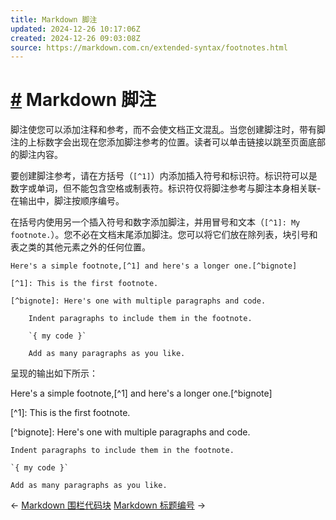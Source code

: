```yaml
---
title: Markdown 脚注
updated: 2024-12-26 10:17:06Z
created: 2024-12-26 09:03:08Z
source: https://markdown.com.cn/extended-syntax/footnotes.html
---
```


# [#](#markdown-脚注) Markdown 脚注

脚注使您可以添加注释和参考，而不会使文档正文混乱。当您创建脚注时，带有脚注的上标数字会出现在您添加脚注参考的位置。读者可以单击链接以跳至页面底部的脚注内容。

要创建脚注参考，请在方括号（`[^1]`）内添加插入符号和标识符。标识符可以是数字或单词，但不能包含空格或制表符。标识符仅将脚注参考与脚注本身相关联-在输出中，脚注按顺序编号。

在括号内使用另一个插入符号和数字添加脚注，并用冒号和文本（`[^1]: My footnote.`）。您不必在文档末尾添加脚注。您可以将它们放在除列表，块引号和表之类的其他元素之外的任何位置。

```text
Here's a simple footnote,[^1] and here's a longer one.[^bignote]

[^1]: This is the first footnote.

[^bignote]: Here's one with multiple paragraphs and code.

    Indent paragraphs to include them in the footnote.

    `{ my code }`

    Add as many paragraphs as you like.
```

呈现的输出如下所示：

Here's a simple footnote,\[^1\] and here's a longer one.\[^bignote\]

\[^1\]: This is the first footnote.

\[^bignote\]: Here's one with multiple paragraphs and code.

```
Indent paragraphs to include them in the footnote.

`{ my code }`

Add as many paragraphs as you like.
```

← [Markdown 围栏代码块](https://markdown.com.cn/extended-syntax/fenced-code-blocks.html) [Markdown 标题编号](https://markdown.com.cn/extended-syntax/heading-ids.html) →